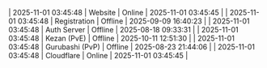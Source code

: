 | 2025-11-01 03:45:48 | Website | Online | 2025-11-01 03:45:45 |
| 2025-11-01 03:45:48 | Registration | Offline | 2025-09-09 16:40:23 |
| 2025-11-01 03:45:48 | Auth Server | Offline | 2025-08-18 09:33:31 |
| 2025-11-01 03:45:48 | Kezan (PvE) | Offline | 2025-10-11 12:51:30 |
| 2025-11-01 03:45:48 | Gurubashi (PvP) | Offline | 2025-08-23 21:44:06 |
| 2025-11-01 03:45:48 | Cloudflare | Online | 2025-11-01 03:45:45 |
